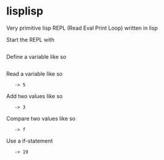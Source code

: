 # lisplisp
Very primitive lisp REPL (Read Eval Print Loop) written in lisp


Start the REPL with
```(REPL)
```


Define a variable like so
```(define x 5)
```


Read a variable like so
```x
   -> 5
```


Add two values like so
```(+ 1 2)
   -> 3
```


Compare two values like so
```(eq? 3 4)
   -> f
```


Use a if-statement
```(if (eq? 5 6) (+ 7 8) (+ 9 10))
   -> 19
```
